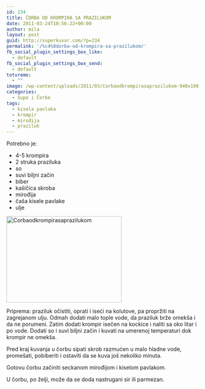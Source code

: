 ```yaml
---
id: 234
title: ČORBA OD KROMPIRA SA PRAZILUKOM
date: 2011-03-24T10:56:22+00:00
author: mila
layout: post
guid: http://superkuvar.com/?p=234
permalink: '/%c4%8dorba-od-krompira-sa-prazilukom/'
fb_social_plugin_settings_box_like:
  - default
fb_social_plugin_settings_box_send:
  - default
totvreme:
  - ""
image: /wp-content/uploads/2011/03/Corbaodkrompirasaprazilukom-940x198.jpg
categories:
  - Supe i Čorbe
tags:
  - kisela pavlaka
  - krompir
  - mirođija
  - praziluk
---
```

Potrebno je:

  * 4-5 krompira
  * 2 struka praziluka
  * so
  * suvi biljni začin
  * biber
  * kašičica skroba
  * mirođija
  * čaša kisele pavlake
  * ulje

<img class="alignnone size-medium wp-image-5126" src="//superkuvar.com/wp-content/uploads/2011/03/Corbaodkrompirasaprazilukom-300x225.jpg" alt="Corbaodkrompirasaprazilukom" width="300" height="225" /> 

Priprema: praziluk očistiti, oprati i iseći na kolutove, pa propržiti na zagrejanom ulju. Odmah dodati malo tople vode, da praziluk brže omekša i da ne porumeni. Zatim dodati krompir isečen na kockice i naliti sa oko litar i po vode. Dodati so i suvi biljni začin i kuvati na umerenoj temperaturi dok krompir ne omekša.

Pred kraj kuvanja u čorbu sipati skrob razmućen u malo hladne vode, promešati, pobiberiti i ostaviti da se kuva još nekoliko minuta.

Gotovu čorbu začiniti seckanom mirođijom i kiselom pavlakom.

U čorbu, po želji, može da se doda nastrugani sir ili parmezan.